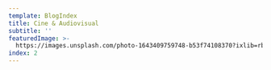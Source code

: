 ```yaml
---
template: BlogIndex
title: Cine & Audiovisual
subtitle: ''
featuredImage: >-
  https://images.unsplash.com/photo-1643409759748-b53f74108370?ixlib=rb-4.0.3&ixid=MnwxMjA3fDB8MHxwaG90by1wYWdlfHx8fGVufDB8fHx8&auto=format&fit=crop&w=1674&q=80
index: 2
---
```

